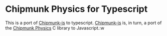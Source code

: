 # Chipmunk Physics for Typescript

This is a port of [Chipmunk-js](https://github.com/josephg/Chipmunk-js) to typescript.
[Chipmunk-js](https://github.com/josephg/Chipmunk-js) is, in turn, a port of the [Chipmunk Physics](http://chipmunk-physics.net/) C library to Javascript.:w
